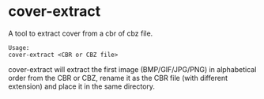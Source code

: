 cover-extract
=============

A tool to extract cover from a cbr of cbz file.

    Usage:
	cover-extract <CBR or CBZ file>

cover-extract will extract the first image (BMP/GIF/JPG/PNG) in alphabetical
order from the CBR or CBZ, rename it as the CBR file (with different extension)
and place it in the same directory.


